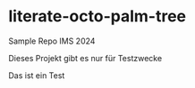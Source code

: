 # literate-octo-palm-tree
Sample Repo IMS 2024

Dieses Projekt gibt es nur für Testzwecke

Das ist ein Test
